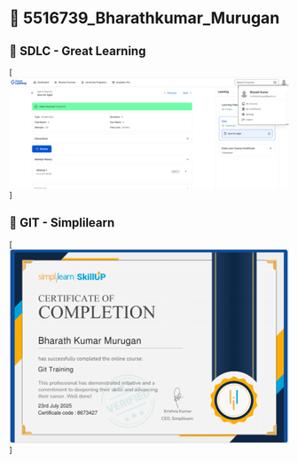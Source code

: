 # 📁 5516739_Bharathkumar_Murugan

## 📝 SDLC - Great Learning
[![SDLC Certificate](SDLC_Great_learning/image.png)]

## 📝 GIT - Simplilearn
[![GIT Certificate](GIT_simplilearn/image.png)]

